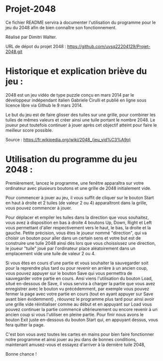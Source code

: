 # Projet-2048
Ce fichier README servira à documenter l'utilisation du programme pour le jeu du 2048 afin de bien connaître son fonctionnement.

Réalisé par Dimitri Walter.

URL de dépot du projet 2048 : https://github.com/uvsq22204129/Projet-2048.git

# Historique et explication briève du jeu :

2048 est un jeu vidéo de type puzzle conçu en mars 2014 par le développeur indépendant italien Gabriele Cirulli et publié en ligne sous licence libre via Github le 9 mars 2014.

Le but du jeu est de faire glisser des tuiles sur une grille, pour combiner les tuiles de mêmes valeurs et créer ainsi une tuile portant le nombre 2048. Le joueur peut toutefois continuer à jouer après cet objectif atteint pour faire le meilleur score possible.

Source : https://fr.wikipedia.org/wiki/2048_(jeu_vid%C3%A9o)

# Utilisation du programme du jeu 2048 :

   Premièrement, lancez le programme, une fenêtre apparaîtra sur votre ordinateur avec plusieurs boutons 
et une grille de 2048 initialement vide. 

   Pour commencer à jouer au jeu, il vous suffit de cliquer sur le bouton Start en haut à droite et 2 tuiles 
(de valeur 2 ou 4) apparaîtront dans la grille, vous pouvez commencer à jouer. 
   
   Pour déplacer et empiler les tuiles dans la direction que vous souhaitez, vous avez à disposition en bas à droite 
4 boutons Up, Down, Right et Left vous permettant d'aller respectivement vers le haut, le bas, la droite et la gauche. Petite précision, vous êtes le joueur 
nommé "direction", qui va choisir un bouton pour aller dans un certain sens et votre but est de construire une tuile
2048 ainsi dès lors que vous choississez une direction, le joueur "tuile" joué par l'ordinateur place aléatoirement dans un emplacement vide une tuile de valeur 2 ou 4. 
  
  Si vous êtes en cours d'une partie et vous souhaiter la sauvegarder soit pour la reprendre plus tard ou pour revenir en arrière à un ancien coup, vous pouvez
appuyer sur le bouton Save qui vous permettra de sauvegarder votre partie en cours. Ansi viens l'utilisation du bouton Load, situé en-dessous de Save, il vous servira à charger la partie que vous avez enregistrer avec le bouton vu précédemment, par exemple vous pouvez fermer la page avec votre partie en cours (tout en ayant appuyer sur Save avant bien évidemment) , réouvrez le programme plus tard pour ainsi avoir une grille vide réinitialiser comme au début et en appuyant sur Load vous pouvez continuer la partie commencé ultérieurement ou encore revenir à un ancien coup si vous l'utiliser en pleine partie. Pour finir nous avons le bouton Exit juste en-dessous du bouton Start qui, en appuyant dessus, vous fera quitter la page.

C'est bon vous avez toutes les cartes en mains pour bien faire fonctionner notre programme et ainsi jouer au jeu dans de bonnes conditions, maintenant amusez-vous et essayez d'arriver à la dernière tuile 2048, 

Bonne chance ! 


